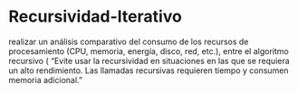# Recursividad-Iterativo
realizar un análisis comparativo del consumo de los recursos de procesamiento (CPU, memoria, energía, disco, red, etc.), entre el algoritmo recursivo (
“Evite usar la recursividad en situaciones en las que se requiera un alto rendimiento. Las llamadas recursivas requieren tiempo y consumen memoria adicional.”
